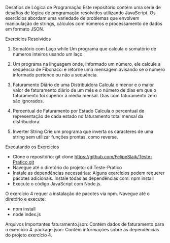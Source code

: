 Desafios de Lógica de Programação
Este repositório contém uma série de desafios de lógica de programação resolvidos utilizando JavaScript. Os exercícios abordam uma variedade de problemas que envolvem manipulação de strings, cálculos com números e processamento de dados em formato JSON.

Exercícios Resolvidos

1. Somatório com Laço while
Um programa que calcula o somatório de números inteiros usando um laço.

2. Um programa na linguagem onde, informado um número, ele calcule a sequência de Fibonacci e retorne uma mensagem avisando se o número informado pertence ou não a sequência.

 3. Faturamento Diário de uma Distribuidora
Calcula o menor e o maior valor de faturamento diário de um mês e o número de dias em que o faturamento foi superior à média mensal. Dias com faturamento zero são ignorados.

4. Percentual de Faturamento por Estado
Calcula o percentual de representação de cada estado no faturamento total mensal da distribuidora.

5. Inverter String
Crie um programa que inverta os caracteres de uma string sem utilizar funções prontas, como reverse.

Executando os Exercícios
- Clone o repositório: git clone https://github.com/FelipeSlaik/Teste-Pratico.git
- Navegue até o diretório do projeto: cd Teste-Pratico
- Instale as dependências necessárias: Alguns exercícios podem requerer pacotes adicionais. Instale todas as dependências com: npm install
- Execute o código JavaScript com Node.js.

O exercício 4 requer a instalação de pacotes via npm. Navegue até o diretório e execute:
- npm install
- node index.js

Arquivos Importantes
faturamento.json: Contém dados de faturamento para o exercício 4.
package.json: Contém informações sobre as dependências do projeto exercício 4.
